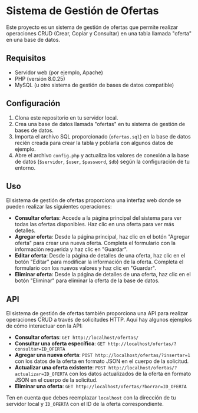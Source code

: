 # Sistema de Gestión de Ofertas

Este proyecto es un sistema de gestión de ofertas que permite realizar operaciones CRUD (Crear, Copiar y Consultar) en una tabla llamada "oferta" en una base de datos.

## Requisitos

- Servidor web (por ejemplo, Apache)
- PHP (versión 8.0.25)
- MySQL (u otro sistema de gestión de bases de datos compatible)

## Configuración

1. Clona este repositorio en tu servidor local.
2. Crea una base de datos llamada "ofertas" en tu sistema de gestión de bases de datos.
3. Importa el archivo SQL proporcionado (`ofertas.sql`) en la base de datos recién creada para crear la tabla y poblarla con algunos datos de ejemplo.
4. Abre el archivo `config.php` y actualiza los valores de conexión a la base de datos (`$servidor`, `$user`, `$password`, `$db`) según la configuración de tu entorno.

## Uso

El sistema de gestión de ofertas proporciona una interfaz web donde se pueden realizar las siguientes operaciones:

- **Consultar ofertas**: Accede a la página principal del sistema para ver todas las ofertas disponibles. Haz clic en una oferta para ver más detalles.
- **Agregar oferta**: Desde la página principal, haz clic en el botón "Agregar oferta" para crear una nueva oferta. Completa el formulario con la información requerida y haz clic en "Guardar".
- **Editar oferta**: Desde la página de detalles de una oferta, haz clic en el botón "Editar" para modificar la información de la oferta. Completa el formulario con los nuevos valores y haz clic en "Guardar".
- **Eliminar oferta**: Desde la página de detalles de una oferta, haz clic en el botón "Eliminar" para eliminar la oferta de la base de datos.

## API

El sistema de gestión de ofertas también proporciona una API para realizar operaciones CRUD a través de solicitudes HTTP. Aquí hay algunos ejemplos de cómo interactuar con la API:

- **Consultar ofertas**: `GET http://localhost/ofertas/`
- **Consultar una oferta específica**: `GET http://localhost/ofertas/?consultar=ID_OFERTA`
- **Agregar una nueva oferta**: `POST http://localhost/ofertas/?insertar=1` con los datos de la oferta en formato JSON en el cuerpo de la solicitud.
- **Actualizar una oferta existente**: `POST http://localhost/ofertas/?actualizar=ID_OFERTA` con los datos actualizados de la oferta en formato JSON en el cuerpo de la solicitud.
- **Eliminar una oferta**: `GET http://localhost/ofertas/?borrar=ID_OFERTA`

Ten en cuenta que debes reemplazar `localhost` con la dirección de tu servidor local y `ID_OFERTA` con el ID de la oferta correspondiente.



